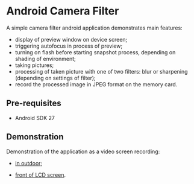 
Android Camera Filter
===================================

A simple camera filter android application demonstrates main features:
- display of preview window on device screen;
- triggering autofocus in process of preview;
- turning on flash before starting snapshot process, depending on shading of environment;
- taking pictures;
- processing of taken picture with one of two filters: blur or sharpening (depending on settings of filter);
- record the processed image in JPEG format on the memory card.

Pre-requisites
--------------

- Android SDK 27

Demonstration
-------------

Demonstration of the application as a video screen recording:

- <a href="https://youtu.be/DMTnrTiOYiI">in outdoor</a>;

- <a href="https://youtu.be/LC3h3YrfDpA">front of LCD screen</a>.
